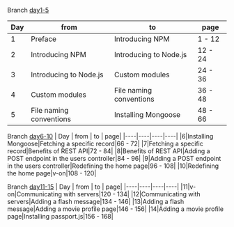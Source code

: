 
Branch [day1-5](https://github.com/ariesa4/legit-of-mevn/tree/day1-5)

| Day | from | to | page|
|----|----|----|----|
|1| Preface | Introducing NPM| 1 - 12 | 
|2| Introducing NPM | Introducing to Node.js | 12 - 24 |
|3| Introducing to Node.js | Custom modules| 24 - 36 |
|4| Custom modules| File naming conventions | 36 - 48 |
|5|File naming conventions|Installing Mongoose|48 - 66|

Branch [day6-10](https://github.com/ariesa4/legit-of-mevn/tree/day6-10)
| Day | from | to | page|
|----|----|----|----|
|6|Installing Mongoose|Fetching a specific record|66 - 72|
|7|Fetching a specific record|Benefits of REST API|72 - 84|
|8|Benefits of REST API|Adding a POST endpoint in the users controller|84 - 96|
|9|Adding a POST endpoint in the users controller|Redefining the home page|96 - 108|
|10|Redefining the home page|v-on|108 - 120|

Branch [day11-15](https://github.com/ariesa4/legit-of-mevn/tree/day11-15)
| Day | from | to | page|
|----|----|----|----|
|11|v-on|Communicating with servers|120 - 134|
|12|Communicating with servers|Adding a flash message|134 - 146|
|13|Adding a flash message|Adding a movie profile page|146 - 156|
|14|Adding a movie profile page|Installing passport.js|156 - 168|
